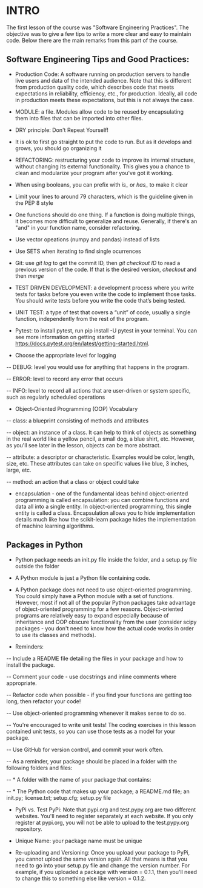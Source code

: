 # INTRO
The first lesson of the course was "Software Engineering Practices". The objective was to give a few tips to write a more clear and easy to maintain code. 
Below there are the main remarks from this part of the course.

## Software Engineering Tips and Good Practices: 

* Production Code: A software running on production servers to handle live users and data of the intended audience. Note that this is different from production quality code, which describes code that meets expectations in reliability, efficiency, etc., for production. Ideally, all code in production meets these expectations, but this is not always the case.

* MODULE: a file. Modules allow code to be reused by encapsulating them into files that can be imported into other files.

* DRY principle: Don't Repeat Yourself!

* It is ok to first go straight to put the code to run. But as it develops and grows, you should go organizing it 

* REFACTORING: restructuring your code to improve its internal structure, without changing its external functionality. This gives you a chance to clean and modularize your program after you've got it working.

* When using booleans, you can prefix with *is_* or *has_* to make it clear

* Limit your lines to around 79 characters, which is the guideline given in the PEP 8 style

* One functions should do one thing. If a function is doing multiple things, it becomes more difficult to generalize and reuse. Generally, if there's an "and" in your function name, consider refactoring.

* Use vector opeations (numpy and pandas) instead of lists

* Use SETS when iterating to find single ocurrences

* Git: use *git log* to get the commit ID, then *git checkout ID* to read a previous version of the code. If that is the desired version, *checkout* and then *merge*

* TEST DRIVEN DEVELOPMENT: a development process where you write tests for tasks before you even write the code to implement those tasks. You should write tests before you write the code that’s being tested.

* UNIT TEST: a type of test that covers a “unit” of code, usually a single function, independently from the rest of the program.

* Pytest: to install pytest, run pip install -U pytest in your terminal. You can see more information on getting started https://docs.pytest.org/en/latest/getting-started.html.

* Choose the appropriate level for logging

-- DEBUG: level you would use for anything that happens in the program.

-- ERROR: level to record any error that occurs

-- INFO: level to record all actions that are user-driven or system specific, such as regularly scheduled operations

* Object-Oriented Programming (OOP) Vocabulary

-- class: a blueprint consisting of methods and attributes

-- object: an instance of a class. It can help to think of objects as something in the real world like a yellow pencil, a small dog, a blue shirt, etc. However, as you'll see later in the lesson, objects can be more abstract.

-- attribute: a descriptor or characteristic. Examples would be color, length, size, etc. These attributes can take on specific values like blue, 3 inches, large, etc.

-- method: an action that a class or object could take

* encapsulation - one of the fundamental ideas behind object-oriented programming is called encapsulation: you can combine functions and data all into a single entity. In object-oriented programming, this single entity is called a class. Encapsulation allows you to hide implementation details much like how the scikit-learn package hides the implementation of machine learning algorithms.

## Packages in Python

- Python package needs an init.py file inside the folder, and a setup.py file outside the folder

- A Python module is just a Python file containing code.

- A Python package does not need to use object-oriented programming. You could simply have a Python module with a set of functions. However, most if not all of the popular Python packages take advantage of object-oriented programming for a few reasons.  Object-oriented programs are relatively easy to expand especially because of inheritance and OOP obscure functionality from the user (consider scipy packages - you don't need to know how the actual code works in order to use its classes and methods).

- Reminders:

-- Include a README file detailing the files in your package and how to install the package.

-- Comment your code - use docstrings and inline comments where appropriate.

-- Refactor code when possible - if you find your functions are getting too long, then refactor your code!

-- Use object-oriented programming whenever it makes sense to do so.

-- You're encouraged to write unit tests! The coding exercises in this lesson contained unit tests, so you can use those tests as a model for your package.

-- Use GitHub for version control, and commit your work often.

-- As a reminder, your package should be placed in a folder with the following folders and files:

-- * A folder with the name of your package that contains:

-- * The Python code that makes up your package; a README.md file; an init.py; license.txt; setup.cfg; setup.py file

* PyPi vs. Test PyPi: Note that pypi.org and test.pypy.org are two different websites. You'll need to register separately at each website. If you only register at pypi.org, you will not be able to upload to the test.pypy.org repository.

* Unique Name: your package name must be unique

* Re-uploading and Versioning: Once you upload your package to PyPi, you cannot upload the same version again. All that means is that you need to go into your setup.py file and change the version number. For example, if you uploaded a package with version = 0.1.1, then you'll need to change this to something else like version = 0.1.2.
